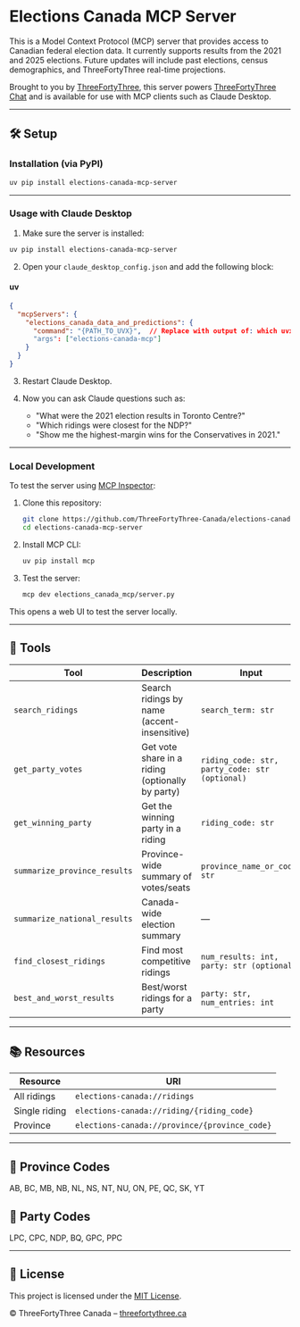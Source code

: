 # Elections Canada MCP Server

This is a Model Context Protocol (MCP) server that provides access to Canadian federal election data. It currently supports results from the 2021 and 2025 elections. Future updates will include past elections, census demographics, and ThreeFortyThree real-time projections.

Brought to you by [ThreeFortyThree](https://threefortythree.ca), this server powers [ThreeFortyThree Chat](https://threefortythree.ca/chat) and is available for use with MCP clients such as Claude Desktop.

---

## 🛠 Setup

### Installation (via PyPI)

```bash
uv pip install elections-canada-mcp-server
```

---

### Usage with Claude Desktop

1. Make sure the server is installed:

```bash
uv pip install elections-canada-mcp-server
```

2. Open your `claude_desktop_config.json` and add the following block:

#### uv

```json
{
  "mcpServers": {
    "elections_canada_data_and_predictions": {
      "command": "{PATH_TO_UVX}",  // Replace with output of: which uvx
      "args": ["elections-canada-mcp"]
    }
  }
}
```

3. Restart Claude Desktop.

4. Now you can ask Claude questions such as:
   - "What were the 2021 election results in Toronto Centre?"
   - "Which ridings were closest for the NDP?"
   - "Show me the highest-margin wins for the Conservatives in 2021."

---

### Local Development

To test the server using [MCP Inspector](https://modelcontextprotocol.io/docs/tools/inspector):

1. Clone this repository:
   ```bash
   git clone https://github.com/ThreeFortyThree-Canada/elections-canada-mcp-server.git
   cd elections-canada-mcp-server
   ```

2. Install MCP CLI:
   ```bash
   uv pip install mcp
   ```

3. Test the server:
   ```bash
   mcp dev elections_canada_mcp/server.py
   ```

This opens a web UI to test the server locally.

---

## 🧰 Tools

| Tool | Description | Input | Returns |
|------|-------------|-------|---------|
| `search_ridings` | Search ridings by name (accent-insensitive) | `search_term: str` | List of matching ridings |
| `get_party_votes` | Get vote share in a riding (optionally by party) | `riding_code: str, party_code: str (optional)` | Votes and percentage |
| `get_winning_party` | Get the winning party in a riding | `riding_code: str` | Winning party |
| `summarize_province_results` | Province-wide summary of votes/seats | `province_name_or_code: str` | Party results |
| `summarize_national_results` | Canada-wide election summary | — | National party results |
| `find_closest_ridings` | Find most competitive ridings | `num_results: int, party: str (optional)` | Closest margins |
| `best_and_worst_results` | Best/worst ridings for a party | `party: str, num_entries: int` | 4-category performance summary |

---

## 📚 Resources

| Resource | URI |
|----------|-----|
| All ridings | `elections-canada://ridings` |
| Single riding | `elections-canada://riding/{riding_code}` |
| Province | `elections-canada://province/{province_code}` |

---

## 📌 Province Codes

AB, BC, MB, NB, NL, NS, NT, NU, ON, PE, QC, SK, YT

## 📌 Party Codes

LPC, CPC, NDP, BQ, GPC, PPC

---

## 📄 License

This project is licensed under the [MIT License](LICENSE).

© ThreeFortyThree Canada – [threefortythree.ca](https://threefortythree.ca)
